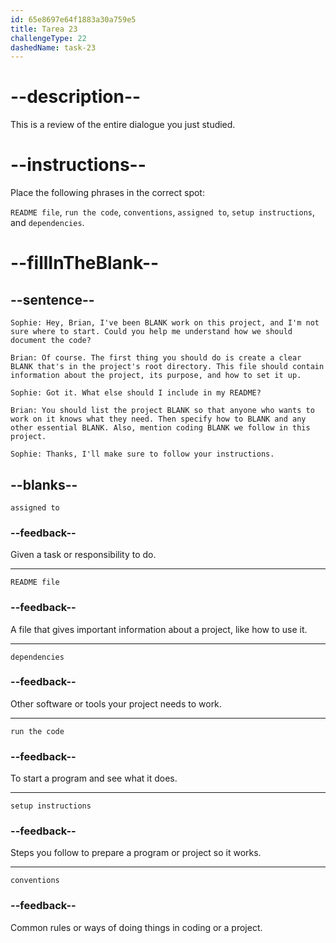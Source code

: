 ```yaml
---
id: 65e8697e64f1883a30a759e5
title: Tarea 23
challengeType: 22
dashedName: task-23
---
```


<!-- REVIEW -->

# --description--

This is a review of the entire dialogue you just studied.

# --instructions--

Place the following phrases in the correct spot:

`README file`, `run the code`, `conventions`, `assigned to`, `setup instructions`, and `dependencies`.

# --fillInTheBlank--

## --sentence--

`Sophie: Hey, Brian, I've been BLANK work on this project, and I'm not sure where to start. Could you help me understand how we should document the code?`

`Brian: Of course. The first thing you should do is create a clear BLANK that's in the project's root directory. This file should contain information about the project, its purpose, and how to set it up.`

`Sophie: Got it. What else should I include in my README?`

`Brian: You should list the project BLANK so that anyone who wants to work on it knows what they need. Then specify how to BLANK and any other essential BLANK. Also, mention coding BLANK we follow in this project.`

`Sophie: Thanks, I'll make sure to follow your instructions.`

## --blanks--

`assigned to`

### --feedback--

Given a task or responsibility to do.

---

`README file`

### --feedback--

A file that gives important information about a project, like how to use it.

---

`dependencies`

### --feedback--

Other software or tools your project needs to work.

---

`run the code`

### --feedback--

To start a program and see what it does.

---

`setup instructions`

### --feedback--

Steps you follow to prepare a program or project so it works.

---

`conventions`

### --feedback--

Common rules or ways of doing things in coding or a project.
